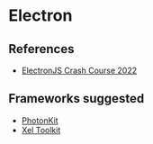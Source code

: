 # Electron
## References
- [ElectronJS Crash Course 2022](https://www.youtube.com/watch?v=kBtYon8KmdU)

## Frameworks suggested
- [PhotonKit](http://photonkit.com/)
- [Xel Toolkit](https://xel-toolkit.org/)